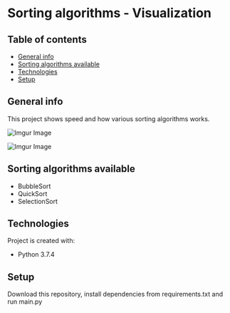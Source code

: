 # Sorting algorithms - Visualization

## Table of contents
* [General info](#general-info)
* [Sorting algorithms available](#sorting-algorithms-available)
* [Technologies](#technologies)
* [Setup](#setup)

## General info
This project shows speed and how various sorting algorithms works.

![Imgur Image](https://i.imgur.com/Rg9UDE7.png)

![Imgur Image](https://i.imgur.com/QyoQvE5.png)

## Sorting algorithms available
- BubbleSort
- QuickSort
- SelectionSort

## Technologies
Project is created with:
* Python 3.7.4

## Setup
Download this repository, install dependencies from requirements.txt and run main.py
